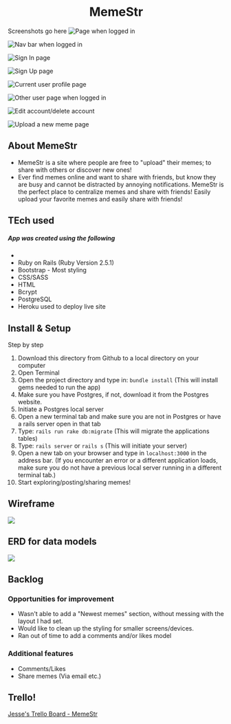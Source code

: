# <center>MemeStr</center>

Screenshots go here
![Page when logged in](https://i.imgur.com/QgZSDyQ.png)

![Nav bar when logged in](https://i.imgur.com/6ek2nMj.png)

![Sign In page](https://i.imgur.com/hAib4sh.png)

![Sign Up page](https://i.imgur.com/rhj8rL4.png)

![Current user profile page](https://i.imgur.com/2oOhUdT.png)

![Other user page when logged in](https://i.imgur.com/Zomh85M.png)

![Edit account/delete account](https://i.imgur.com/hxuQmUT.png)

![Upload a new meme page](https://i.imgur.com/1eq9oFl.png)

## About MemeStr

- MemeStr is a site where people are free to "upload" their memes; to share with others or discover new ones!
- Ever find memes online and want to share with friends, but know they are busy and cannot be distracted by annoying notifications. MemeStr is the perfect place to centralize memes and share with friends! Easily upload your favorite memes and easily share with friends!

## TEch used

##### App was created using the following
-
- Ruby on Rails (Ruby Version 2.5.1)
- Bootstrap - Most styling
- CSS/SASS
- HTML
- Bcrypt
- PostgreSQL
- Heroku used to deploy live site

## Install & Setup
Step by step

1. Download this directory from Github to a local directory on your computer
2. Open Terminal
3. Open the project directory and type in: `bundle install` (This will install gems needed to run the app)
4. Make sure you have Postgres, if not, download it from the Postgres website.
5. Initiate a Postgres local server
6. Open a new terminal tab and make sure you are not in Postgres or have a rails server open in that tab
7. Type: `rails run rake db:migrate` (This will migrate the applications tables)
8. Type: `rails server` or `rails s` (This will initiate your server)
9. Open a new tab on your browser and type in `localhost:3000` in the address bar. (If you encounter an error or a different application loads, make sure you do not have a previous local server running in a different terminal tab.)
10. Start exploring/posting/sharing memes!



## Wireframe

![](https://i.imgur.com/zHUHL6S.png)

## ERD for data models

![](https://i.imgur.com/1erOLgJ.png)

## Backlog
### Opportunities for improvement

- Wasn't able to add a "Newest memes" section, without messing with the layout I had set.
- Would like to clean up the styling for smaller screens/devices.
- Ran out of time to add a comments and/or likes model

### Additional features

- Comments/Likes
- Share memes (Via email etc.)  

## Trello!

[Jesse's Trello Board - MemeStr](https://trello.com/b/zpBglloS "Jesse's Trello Board - MemeStr")